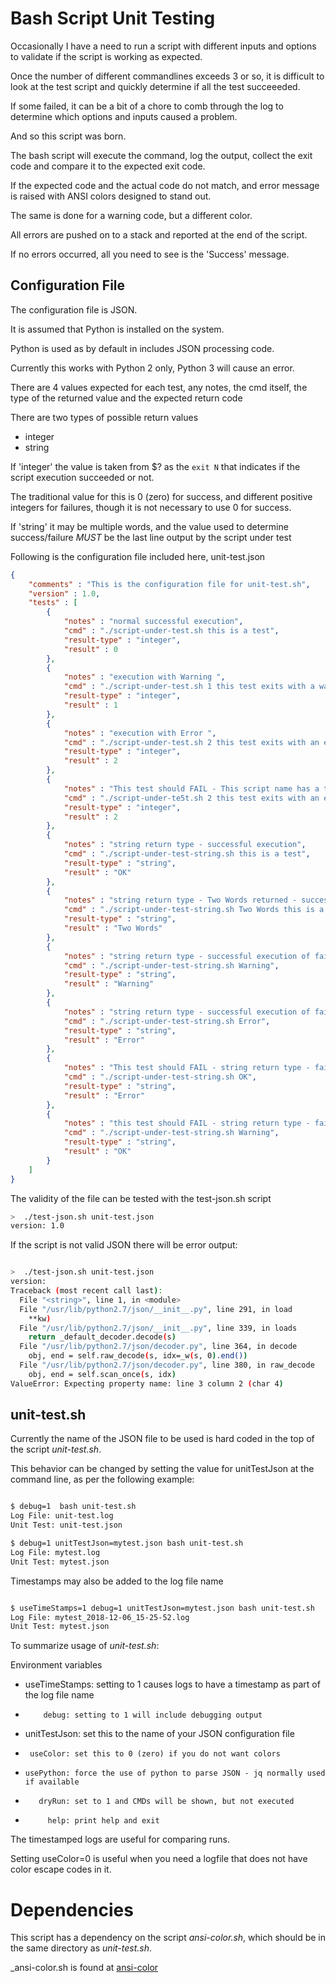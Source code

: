 
# Bash Script Unit Testing

Occasionally I have a need to run a script with different inputs and options to validate if the script is working as expected.

Once the number of different commandlines exceeds 3 or so, it is difficult to look at the test script and quickly determine if all the test succeeeded.

If some failed, it can be a bit of a chore to comb through the log to determine which options and inputs caused a problem.

And so this script was born.

The bash script will execute the command, log the output, collect the exit code and compare it to the expected exit code.

If the expected code and the actual code do not match, and error message is raised with ANSI colors designed to stand out.

The same is done for a warning code, but a different color.

All errors are pushed on to a stack and reported at the end of the script.

If no errors occurred, all you need to see is the 'Success' message.


## Configuration File

The configuration file is JSON.

It is assumed that Python is installed on the system.

Python is used as by default in includes JSON processing code.

Currently this works with Python 2 only, Python 3 will cause an error.

There are 4 values expected for each test, any notes, the cmd itself, the type of the returned value and the expected return code

There are two types of possible return values

- integer
- string

If 'integer' the value is taken from $? as the ```exit N``` that indicates if the script execution succeeded or not.

The traditional value for this is 0 (zero) for success, and different positive integers for failures, though it is not necessary to use 0 for success.

If 'string' it may be multiple words, and the value used to determine success/failure *MUST* be the last line output by the script under test

Following is the configuration file included here, unit-test.json

```json
{
	"comments" : "This is the configuration file for unit-test.sh",
	"version" : 1.0,
	"tests" : [
		{
			"notes" : "normal successful execution",
			"cmd" : "./script-under-test.sh this is a test",
			"result-type" : "integer",
			"result" : 0
		},
		{
			"notes" : "execution with Warning ",
			"cmd" : "./script-under-test.sh 1 this test exits with a warning",
			"result-type" : "integer",
			"result" : 1
		},
		{
			"notes" : "execution with Error ",
			"cmd" : "./script-under-test.sh 2 this test exits with an error",
			"result-type" : "integer",
			"result" : 2
		},
		{
			"notes" : "This test should FAIL - This script name has a typo",
			"cmd" : "./script-under-te5t.sh 2 this test exits with an error",
			"result-type" : "integer",
			"result" : 2
		},
		{
			"notes" : "string return type - successful execution",
			"cmd" : "./script-under-test-string.sh this is a test",
			"result-type" : "string",
			"result" : "OK"
		},
		{
			"notes" : "string return type - Two Words returned - successful execution",
			"cmd" : "./script-under-test-string.sh Two Words this is a test",
			"result-type" : "string",
			"result" : "Two Words"
		},
		{
			"notes" : "string return type - successful execution of failure with warning",
			"cmd" : "./script-under-test-string.sh Warning",
			"result-type" : "string",
			"result" : "Warning"
		},
		{
			"notes" : "string return type - successful execution of failure with error",
			"cmd" : "./script-under-test-string.sh Error",
			"result-type" : "string",
			"result" : "Error"
		},
		{
			"notes" : "This test should FAIL - string return type - failed execution - expecting Error - gets OK",
			"cmd" : "./script-under-test-string.sh OK",
			"result-type" : "string",
			"result" : "Error"
		},
		{
			"notes" : "this test should FAIL - string return type - failed execution - expecting OK - gets Warning",
			"cmd" : "./script-under-test-string.sh Warning",
			"result-type" : "string",
			"result" : "OK"
		}
	]
}
```

The validity of the file can be tested with the test-json.sh script

```bash
>  ./test-json.sh unit-test.json
version: 1.0
```

If the script is not valid JSON there will be error output:

```bash

>  ./test-json.sh unit-test.json
version:
Traceback (most recent call last):
  File "<string>", line 1, in <module>
  File "/usr/lib/python2.7/json/__init__.py", line 291, in load
    **kw)
  File "/usr/lib/python2.7/json/__init__.py", line 339, in loads
    return _default_decoder.decode(s)
  File "/usr/lib/python2.7/json/decoder.py", line 364, in decode
    obj, end = self.raw_decode(s, idx=_w(s, 0).end())
  File "/usr/lib/python2.7/json/decoder.py", line 380, in raw_decode
    obj, end = self.scan_once(s, idx)
ValueError: Expecting property name: line 3 column 2 (char 4)

```

## unit-test.sh

Currently the name of the JSON file to be used is hard coded in the top of the script _unit-test.sh_.

This behavior can be changed by setting the value for unitTestJson at the command line, as per the following example:

```bash

$ debug=1  bash unit-test.sh
Log File: unit-test.log
Unit Test: unit-test.json

$ debug=1 unitTestJson=mytest.json bash unit-test.sh
Log File: mytest.log
Unit Test: mytest.json

```
Timestamps may also be added to the log file name

```bash

$ useTimeStamps=1 debug=1 unitTestJson=mytest.json bash unit-test.sh
Log File: mytest_2018-12-06_15-25-52.log
Unit Test: mytest.json

```

To summarize usage of _unit-test.sh_:

Environment variables

 - useTimeStamps: setting to 1 causes logs to have a timestamp as part of the log file name
 -         debug: setting to 1 will include debugging output
 -  unitTestJson: set this to the name of your JSON configuration file
 -      useColor: set this to 0 (zero) if you do not want colors
 -     usePython: force the use of python to parse JSON - jq normally used if available
 -        dryRun: set to 1 and CMDs will be shown, but not executed
 -          help: print help and exit

The timestamped logs are useful for comparing runs.

Setting useColor=0 is useful when you need a logfile that does not have color escape codes in it.

# Dependencies

This script has a dependency on the script _ansi-color.sh_, which  should be in the same directory as _unit-test.sh_.

_ansi-color.sh is found at [ansi-color](https://github.com/jkstill/ansi-colors)


